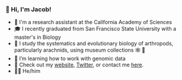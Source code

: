 ### 👋 Hi, I'm Jacob!

- 🔬 I'm a research assistant at the California Academy of Sciences
- 🎓 I recently graduated from San Francisco State University with a master's in Biology
- 🧬 I study the systematics and evolutionary biology of arthropods, particularly arachnids, using museum collections 🕸 🦂
- 🌱 I’m learning how to work with genomic data
- 💌 Check out my <a href="https://jacobgorneau.github.io/">website</a>, <a href="https://twitter.com/jacobgorneau">Twitter</a>, or contact me <a href="https://jacobgorneau.github.io/contact/">here</a>.
- 🏳️‍🌈 He/him
